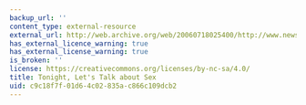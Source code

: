 ```yaml
---
backup_url: ''
content_type: external-resource
external_url: http://web.archive.org/web/20060718025400/http://www.news365.com.cn/wxzt/wx_shehui/jywmtx/default.htm
has_external_licence_warning: true
has_external_license_warning: true
is_broken: ''
license: https://creativecommons.org/licenses/by-nc-sa/4.0/
title: Tonight, Let's Talk about Sex
uid: c9c18f7f-01d6-4c02-835a-c866c109dcb2
---
```

